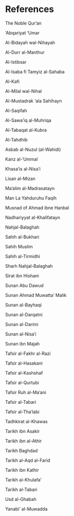 References
==========

The Noble Qur’an

‘Abqariyat ‘Umar

Al-Bidayah wal-Nihayah

Al-Durr al-Manthur

Al-Istibsar

Al-Isaba fi Tamyiz al-Sahaba

Al-Kafi

Al-Milal wal-Nihal

Al-Mustadrak ‘ala Sahihayn

Al-Saqifah

Al-Sawa’iq al-Muhriqa

Al-Tabaqat al-Kubra

Al-Tahdhib

Asbab al-Nuzul (al-Wahidi)

Kanz al-‘Ummal

Khasa’is al-Nisa’i

Lisan al-Mizan

Ma’alim al-Madrasatayn

Man La Yahduruhu Faqih

Musnad of Ahmad ibne Hanbal

Nadhariyyat al-Khalifatayn

Nahjal-Balaghah

Sahih al-Bukhari

Sahih Muslim

Sahih al-Tirmidhi

Sharh Nahjal-Balaghah

Sirat ibn Hisham

Sunan Abu Dawud

Sunan Ahmad Muwatta’ Malik

Sunan al-Bayhaqi

Sunan al-Darqatni

Sunan al-Darimi

Sunan al-Nisa’i

Sunan ibn Majah

Tafsir al-Fakhr al-Razi

Tafsir al-Hasakani

Tafsir al-Kashshaf

Tafsir al-Qurtubi

Tafsir Ruh al-Ma’ani

Tafsir al-Tabari

Tafsir al-Tha’labi

Tadhkirat al-Khawas

Tarikh ibn Asakir

Tarikh ibn al-Athir

Tarikh Baghdad

Tarikh al-Aqd al-Farid

Tarikh ibn Kathir

Tarikh al-Khulafa’

Tarikh al-Tabari

Usd al-Ghabah

Yanabi’ al-Muwadda


